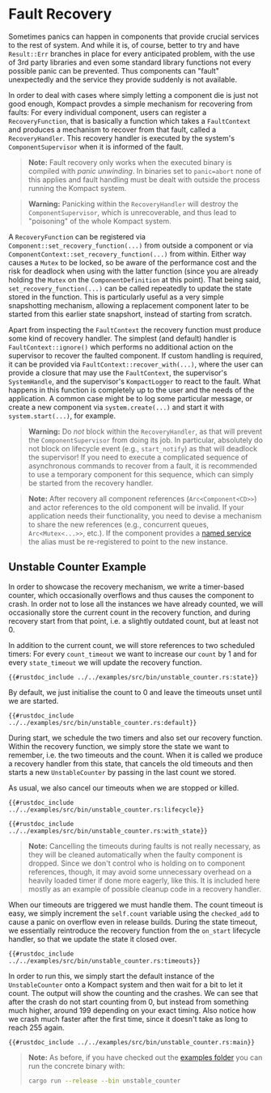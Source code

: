 # Fault Recovery

Sometimes panics can happen in components that provide crucial services to the rest of system. And while it is, of course, better to try and have `Result::Err` branches in place for every anticipated problem, with the use of 3rd party libraries and even some standard library functions not every possible panic can be prevented. Thus components can "fault" unexpectedly and the service they provide suddenly is not available.

In order to deal with cases where simply letting a component die is just not good enough, Kompact provdes a simple mechanism for recovering from faults: For every individual component, users can register a `RecoveryFunction`, that is basically a function which takes a `FaultContext` and produces a mechanism to recover from that fault, called a `RecoveryHandler`. This recovery handler is executed by the system's `ComponentSupervisor` when it is informed of the fault.

> **Note:** Fault recovery only works when the executed binary is compiled with *panic unwinding*. In binaries set to `panic=abort` none of this applies and fault handling must be dealt with outside the process running the Kompact system.

> **Warning:** Panicking within the `RecoveryHandler` will destroy the `ComponentSupervisor`, which is unrecoverable, and thus lead to "poisoning" of the whole Kompact system.

A `RecoveryFunction` can be registered via `Component::set_recovery_function(...)` from outside a component or via `ComponentContext::set_recovery_function(...)` from within. Either way causes a `Mutex` to be locked, so be aware of the performance cost and the risk for deadlock when using with the latter function (since you are already holding the `Mutex` on the `ComponentDefinition` at this point). That being said, `set_recovery_function(...)` can be called repeatedly to update the state stored in the function. This is particularly useful as a very simple snapshotting mechanism, allowing a replacement component later to be started from this earlier state snapshort, instead of starting from scratch.

Apart from inspecting the `FaultContext` the recovery function must produce some kind of recovery handler. The simplest (and default) handler is `FaultContext::ignore()` which performs no additional action on the supervisor to recover the faulted component. If custom handling is required, it can be provided via `FaultContext::recover_with(...)`, where the user can provide a closure that may use the `FaultContext`, the supervisor's `SystemHandle`, and the supervisor's `KompactLogger` to react to the fault. What happens in this function is completely up to the user and the needs of the application. A common case might be to log some particular message, or create a new component via `system.create(...)` and start it with `system.start(...)`, for example.

> **Warning:** Do *not* block within the `RecoveryHandler`, as that will prevent the `ComponentSupervisor` from doing its job. In particular, absolutely do not block on lifecycle event (e.g., `start_notify`) as that will deadlock the supervisor! If you need to execute a complicated sequence of asynchronous commands to recover from a fault, it is recommended to use a temporary component for this sequence, which can simply be started from the recovery handler.

> **Note:** After recovery all component references (`Arc<Component<CD>>`) and actor references to the old component will be invalid. If your application needs their functionality, you need to devise a mechanism to share the new references (e.g., concurrent queues, `Arc<Mutex<...>>`, etc.). If the component provides a [named service](distributed/namedservices.md) the alias must be re-registered to point to the new instance.

## Unstable Counter Example

In order to showcase the recovery mechanism, we write a timer-based counter, which occasionally overflows and thus causes the component to crash. In order not to lose all the instances we have already counted, we will occasionally store the current count in the recovery function, and during recovery start from that point, i.e. a slightly outdated count, but at least not 0.

In addition to the current count, we will store references to two scheduled timers: For every `count_timeout` we want to increase our `count` by 1 and for every `state_timeout` we will update the recovery function.

```rust,edition2018,no_run,noplaypen
{{#rustdoc_include ../../examples/src/bin/unstable_counter.rs:state}}
```

By default, we just initialise the count to 0 and leave the timeouts unset until we are started.

```rust,edition2018,no_run,noplaypen
{{#rustdoc_include ../../examples/src/bin/unstable_counter.rs:default}}
```

During start, we schedule the two timers and also set our recovery function. Within the recovery function, we simply store the state we want to remember, i.e. the two timeouts and the count. When it is called we produce a recovery handler from this state, that cancels the old timeouts and then starts a new `UnstableCounter` by passing in the last count we stored. 

As usual, we also cancel our timeouts when we are stopped or killed.


```rust,edition2018,no_run,noplaypen
{{#rustdoc_include ../../examples/src/bin/unstable_counter.rs:lifecycle}}
```

```rust,edition2018,no_run,noplaypen
{{#rustdoc_include ../../examples/src/bin/unstable_counter.rs:with_state}}
```

> **Note:** Cancelling the timeouts during faults is not really necessary, as they will be cleaned automatically when the faulty component is dropped. Since we don't control who is holding on to component references, though, it may avoid some unnecessary overhead on a heavily loaded timer if done more eagerly, like this. It is included here mostly as an example of possible cleanup code in a recovery handler.

When our timeouts are triggered we must handle them. The count timeout is easy, we simply increment the `self.count` variable using the `checked_add` to cause a panic on overflow even in release builds. During the state timeout, we essentially reintroduce the recovery function from the `on_start` lifecycle handler, so that we update the state it closed over.

```rust,edition2018,no_run,noplaypen
{{#rustdoc_include ../../examples/src/bin/unstable_counter.rs:timeouts}}
```

In order to run this, we simply start the default instance of the `UnstableCounter` onto a Kompact system and then wait for a bit to let it count. The output will show the counting and the crashes. We can see that after the crash do not start counting from 0, but instead from something much higher, around 199 depending on your exact timing. Also notice how we crash much faster after the first time, since it doesn't take as long to reach 255 again.

```rust,edition2018,no_run,noplaypen
{{#rustdoc_include ../../examples/src/bin/unstable_counter.rs:main}}
```

> **Note:** As before, if you have checked out the [examples folder](https://github.com/kompics/kompact/tree/master/docs/examples) you can run the concrete binary with:
> ```bash
> cargo run --release --bin unstable_counter
> ```
